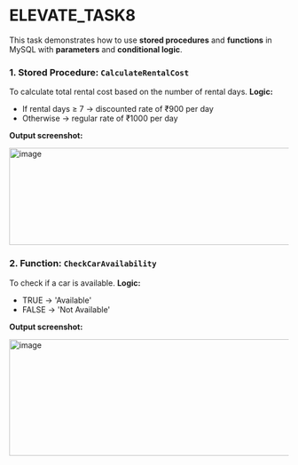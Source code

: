 # ELEVATE_TASK8
This task demonstrates how to use **stored procedures** and **functions** in MySQL with **parameters** and **conditional logic**.

### 1. Stored Procedure: `CalculateRentalCost`
To calculate total rental cost based on the number of rental days.
**Logic:**
  * If rental days ≥ 7 → discounted rate of ₹900 per day
  * Otherwise → regular rate of ₹1000 per day

**Output screenshot:**

<img width="655" height="175" alt="image" src="https://github.com/user-attachments/assets/7042a197-5073-4956-8ab8-01c4964e3b8a" />


### 2. Function: `CheckCarAvailability`

To check if a car is available.
**Logic:**
  * TRUE → 'Available'
  * FALSE → 'Not Available'

**Output screenshot:**

<img width="716" height="210" alt="image" src="https://github.com/user-attachments/assets/2b7e178c-c149-44da-a4d7-e7f0e11862a7" />
